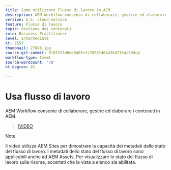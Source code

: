 ```yaml
---
title: Come utilizzare Flusso di lavoro in AEM
description: AEM Workflow consente di collaborare, gestire ed elaborare i contenuti in AEM.
version: 6.5, cloud-service
feature: Flusso di lavoro
topic: Gestione dei contenuti
role: Business Practitioner
level: Intermediate
kt: 2557
thumbnail: 27848.jpg
source-git-commit: 01053f3d8de0405cfc7058f46443647154c508c4
workflow-type: tm+mt
source-wordcount: '70'
ht-degree: 4%

---
```



# Usa flusso di lavoro

AEM Workflow consente di collaborare, gestire ed elaborare i contenuti in AEM.

>[!VIDEO](https://video.tv.adobe.com/v/27848/?quality=12&learn=on)

>[!NOTE]
>
> Il video utilizza AEM Sites per dimostrare la capacità dei metadati dello stato del flusso di lavoro. I metadati dello stato del flusso di lavoro sono applicabili anche ad AEM Assets. Per visualizzare lo stato del flusso di lavoro sulle risorse, accertati che la vista a elenco sia abilitata.
